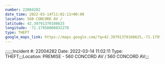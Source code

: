 ```yaml
---
number: 22004282
date_time: 2022-03-14T11:02:11+00:00
location: 560 CONCORD AV / 
latitude: 42.39791370108625
longitude: -71.17958008832278
type: THEFT
google_maps_link: https://maps.google.com/?q=42.39791370108625,-71.17958008832278
---
```


;;;;;;Incident #: 22004282  Date: 2022-03-14 11:02:11   Type: THEFT;;;Location: PREMISE - 560 CONCORD AV / 560 CONCORD AV;;;
